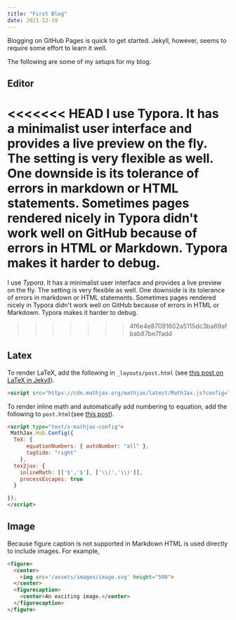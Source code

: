 ```yaml
---
title: "First Blog"
date: 2021-12-19
---
```


Blogging on GitHub Pages is quick to get started. Jekyll, however, seems to require some effort to learn it well. 

The following are some of my setups for my blog.

## Editor

<<<<<<< HEAD
I use Typora. It has a minimalist user interface and provides a live preview on the fly. The setting is very flexible as well. One downside is its tolerance of errors in markdown or HTML statements. Sometimes pages rendered nicely in Typora didn't work well on GitHub because of errors in HTML or Markdown. Typora makes it harder to debug.
=======
I use *Typora*. It has a minimalist user interface and provides a live preview on the fly. The setting is very flexible as well. One downside is its tolerance of errors in markdown or HTML statements. Sometimes pages rendered nicely in Typora didn't work well on GitHub because of errors in HTML or Markdown. Typora makes it harder to debug. 
>>>>>>> 4f6e4e87091602a5115dc3ba69afbab87be7fadd

## Latex

To render LaTeX, add the following in `_layouts/post.html` (see [this post on LaTeX in Jekyll](http://www.iangoodfellow.com/blog/jekyll/markdown/tex/2016/11/07/latex-in-markdown.html)).

```html
<script src="https://cdn.mathjax.org/mathjax/latest/MathJax.js?config=TeX-AMS-MML_HTMLorMML" type="text/javascript"></script>
```

 To render inline math and automatically add numbering to equation, add the following to `post.html`(see [this post](https://stackoverflow.com/questions/59141529/mathjax-equation-numbers-do-not-show-using-jekyll-on-github-pages)).

```html
<script type="text/x-mathjax-config">
 MathJax.Hub.Config({
  TeX: {
      equationNumbers: { autoNumber: "all" },
      tagSide: "right"
    },
  tex2jax: {
    inlineMath: [['$','$'], ['\\(','\\)']],
    processEscapes: true
  }

});
</script>
```

## Image

Because figure caption is not supported in Markdown HTML is used directly to include images. For example,

```html
<figure>
  <center>
    <img src='/assets/images/image.svg' height="500">
  </center>
  <figurecaption>
    <center>An exciting image.</center>
  </figurecaption>
</figure>
```

